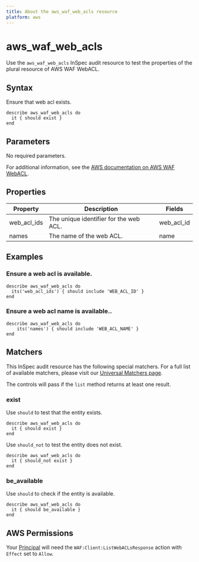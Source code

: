 ```yaml
---
title: About the aws_waf_web_acls resource
platform: aws
---
```


# aws_waf_web_acls

Use the `aws_waf_web_acls` InSpec audit resource to test the properties of the plural resource of AWS WAF WebACL.

## Syntax

Ensure that web acl exists.

    describe aws_waf_web_acls do
      it { should exist }
    end

## Parameters

No required parameters.

For additional information, see the [AWS documentation on AWS WAF WebACL](https://docs.aws.amazon.com/AWSCloudFormation/latest/UserGuide/aws-resource-waf-webacl.html).

## Properties

| Property | Description | Fields |
| --- | --- | --- |
| web_acl_ids | The unique identifier for the web ACL. | web_acl_id |
| names | The name of the web ACL. | name |

## Examples

### Ensure a web acl is available.

    describe aws_waf_web_acls do
      its('web_acl_ids') { should include 'WEB_ACL_ID' }
    end

### Ensure a web acl name is available..

    describe aws_waf_web_acls do
        its('names') { should include 'WEB_ACL_NAME' }
    end

## Matchers

This InSpec audit resource has the following special matchers. For a full list of available matchers, please visit our [Universal Matchers page](https://www.inspec.io/docs/reference/matchers/).

The controls will pass if the `list` method returns at least one result.

### exist

Use `should` to test that the entity exists.

    describe aws_waf_web_acls do
      it { should exist }
    end

Use `should_not` to test the entity does not exist.

    describe aws_waf_web_acls do
      it { should_not exist }
    end

### be_available

Use `should` to check if the entity is available.

    describe aws_waf_web_acls do
      it { should be_available }
    end

## AWS Permissions

Your [Principal](https://docs.aws.amazon.com/IAM/latest/UserGuide/intro-structure.html#intro-structure-principal) will need the `WAF:Client:ListWebACLsResponse` action with `Effect` set to `Allow`.
